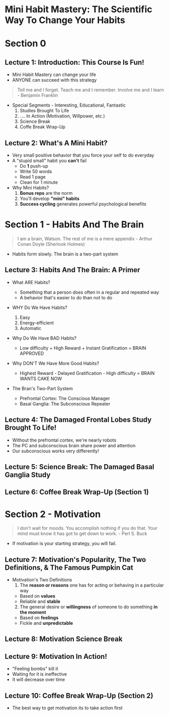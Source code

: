 # Mini Habit Mastery: The Scientific Way To Change Your Habits

# Section 0

## Lecture 1: Introduction: This Course Is Fun!
* Mini Habit Mastery can change your life
* ANYONE can succeed with this strategy

> Tell me and I forget. Teach me and I remember. Involve me and I learn - Benjamin Franklin

* Special Segments - Interesting, Educational, Fantastic
  1. Studies Brought To Life
  2. .... In Action (Motivation, Willpower, etc.)
  3. Science Break
  4. Coffe Break Wrap-Up

## Lecture 2: What's A Mini Habit?
* Very small positive behavior that you force your self to do everyday
* A "stupid small" habit you **can't** fail
  * Do **1** push-up
  * Write 50 words
  * Read 1 page
  * Clean for 1 minute
* Why Mini Habits?
  1. **Bonus reps** are the norm
  2. You'll develop **"mini" habits**
  3. **Success cycling** generates powerful psychological benefits

# Section 1 - Habits And The Brain
> I am a brain, Watson. The rest of me is a mere appendix - Arthur Conan Doyle (Sherlook Holmes)
* Habits form slowly. The brain is a two-part system

## Lecture 3: Habits And The Brain: A Primer
* What ARE Habits?
  * Something that a person does often in a regular and repeated way
  * A behavior that's easier to do than not to do

* WHY Do We Have Habits?
  1. Easy
  2. Energy-efficient
  3. Automatic

* Why Do We Have BAD Habits?
  * Low difficulty + High Reward + Instant Gratification = BRAIN APPROVED

* Why DON'T We Have More Good Habits?
  * Highest Reward - Delayed Gratification - High difficulty = BRAIN WANTS CAKE NOW

* The Bran's Two-Part System
  * Prefrontal Cortex: The Conscious Manager
  * Basal Ganglia: The Subconscious Repeater

## Lecture 4: The Damaged Frontal Lobes Study Brought To Life!
* Without the prefrontal cortex, we're nearly robots
* The PC and subconscious brain share power and attention
* Our subconscious works very differently!

## Lecture 5: Science Break: The Damaged Basal Ganglia Study

## Lecture 6: Coffee Break Wrap-Up (Section 1)

# Section 2 - Motivation
> I don't wait for moods. You accomplish nothing if you do that. Your mind must know it has got to get down to work. - Perl S. Buck
* If motivation is your starting strategy, you will fail.

## Lecture 7: Motivation's Popularity, The Two Definitions, & The Famous Pumpkin Cat
* Motivation's Two Definitions
  1. The **reason or reasons** one has for acting or behaving in a particular way
    * Based on **values**
    * Reliable and **stable**
  2. The general desire or **willingness** of someone to do something **in the moment**
    * Based on **feelings**
    * Fickle and **unpredictable**

## Lecture 8: Motivation Science Break

## Lecture 9: Motivation In Action!
* "Feeling bombs" kill it
* Waiting for it is ineffective
* It will decrease over time

## Lecture 10: Coffee Break Wrap-Up (Section 2)
* The best way to get motivation its to take action first
